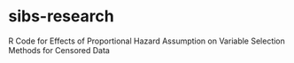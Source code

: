 # sibs-research
R Code for Effects of Proportional Hazard Assumption on Variable Selection Methods for Censored Data
